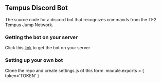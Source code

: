 ## Tempus Discord Bot

The source code for a discord bot that recognizes commands from the TF2 Tempus Jump Network.

### Getting the bot on your server
Click this [link](https://discordapp.com/oauth2/authorize?client_id=240944061458939904&scope=bot&permissions=0) to get the bot on your server

### Setting up your own bot
Clone the repo and create settings.js of this form:
module.exports = {
    token='TOKEN'
} 
